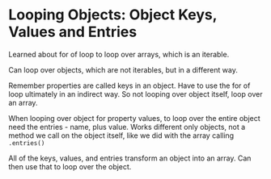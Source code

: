 # Looping Objects: Object Keys, Values and Entries

Learned about for of loop to loop over arrays, which is an iterable.

Can loop over objects, which are not iterables, but in a different way.

Remember properties are called keys in an object. Have to use the for of loop ultimately in an indirect way. So not looping over object itself, loop over an array.

When looping over object for property values, to loop over the entire object need the entries - name, plus value. Works different only objects, not a method we call on the object itself, like we did with the array calling `.entries()`

All of the keys, values, and entries transform an object into an array. Can then use that to loop over the object.
